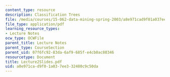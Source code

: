 ```yaml
---
content_type: resource
description: Classification Trees
file: /media/courses/15-062-data-mining-spring-2003/a8e971cad9f01a037ee332480c9c50da_Lecture2Slides.pdf
file_type: application/pdf
learning_resource_types:
- Lecture Notes
ocw_type: OCWFile
parent_title: Lecture Notes
parent_type: CourseSection
parent_uid: 07f6fc92-83da-6af9-685f-e4cb0ac80346
resourcetype: Document
title: Lecture2Slides.pdf
uid: a8e971ca-d9f0-1a03-7ee3-32480c9c50da
---
```

